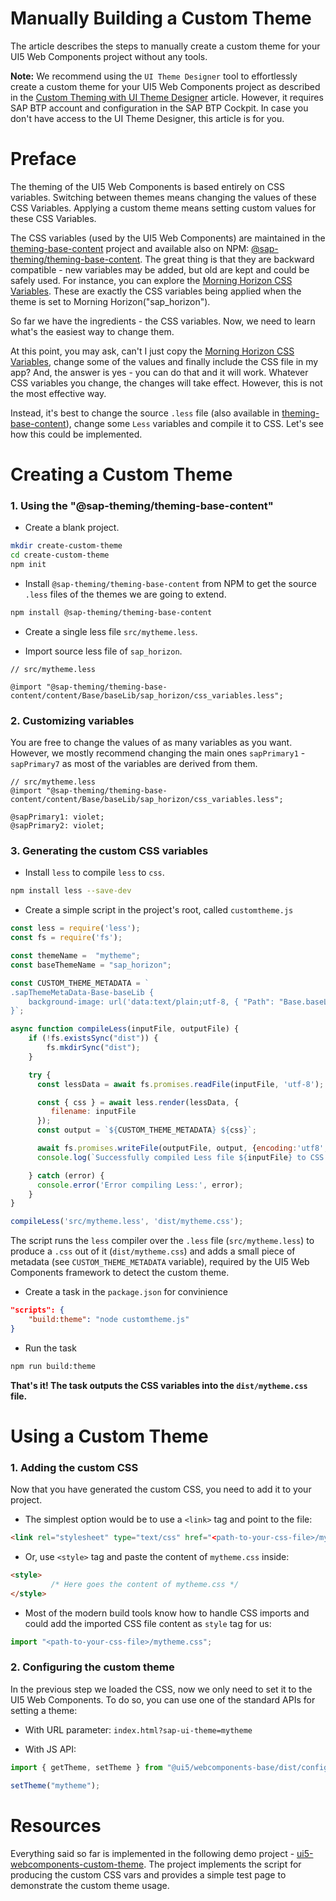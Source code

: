 # Manually Building a Custom Theme

The article describes the steps to manually create a custom theme for your UI5 Web Components project without any tools.

<b>Note:</b>  We recommend using the `UI Theme Designer` tool to effortlessly create a custom theme for your UI5 Web Components project as described in the [Custom Theming with UI Theme Designer](./02-theme.md) article.
However, it requires SAP BTP account and configuration in the SAP BTP Cockpit. In case you don't have access to the UI Theme Designer, this article is for you.


# Preface

The theming of the UI5 Web Components is based entirely on CSS variables. Switching between themes means changing the values of these CSS Variables. Applying a custom theme means setting custom values for these CSS Variables.

The CSS variables (used by the UI5 Web Components) are maintained in the [theming-base-content](https://github.com/SAP/theming-base-content) project and available also on NPM: [@sap-theming/theming-base-content](https://www.npmjs.com/package/@sap-theming/theming-base-content). The great thing is that they are backward compatible - new variables may be added, but old are kept and could be safely used.
For instance, you can explore the [Morning Horizon CSS Variables](https://github.com/SAP/theming-base-content/blob/master/content/Base/baseLib/sap_horizon/css_variables.css). These are exactly the CSS variables being applied when the theme is set to Morning Horizon("sap_horizon").

So far we have the ingredients - the CSS variables. Now, we need to learn what's the easiest way to change them.

At this point, you may ask, can't I just copy the [Morning Horizon CSS Variables](https://github.com/SAP/theming-base-content/blob/master/content/Base/baseLib/sap_horizon/css_variables.css), 
change some of the values and finally include the CSS file in my app? And, the answer is yes - you can do that and it will work. Whatever CSS variables you change, the changes will take effect. However, this is not the most effective way.

Instead, it's best to change the source `.less` file (also available in [theming-base-content](https://github.com/SAP/theming-base-content/blob/master/content/Base/baseLib/sap_horizon/css_variables.less)), change some `Less` variables and compile it to CSS. Let's see how this could be implemented.

# Creating a Custom Theme


### 1. Using the "@sap-theming/theming-base-content"

- Create a blank project.

```bash
mkdir create-custom-theme
cd create-custom-theme
npm init
```

- Install `@sap-theming/theming-base-content` from NPM to get the source `.less` files of the themes we are going to extend.
```bash
npm install @sap-theming/theming-base-content
```

- Create a single less file `src/mytheme.less`.

- Import source less file of `sap_horizon`.

```less
// src/mytheme.less

@import "@sap-theming/theming-base-content/content/Base/baseLib/sap_horizon/css_variables.less";
```

### 2. Customizing variables

You are free to change the values of as many variables as you want.
However, we mostly recommend changing the main ones `sapPrimary1` - `sapPrimary7` as most of the variables are derived from them.

```less
// src/mytheme.less
@import "@sap-theming/theming-base-content/content/Base/baseLib/sap_horizon/css_variables.less";

@sapPrimary1: violet;
@sapPrimary2: violet;
```

### 3. Generating the custom CSS variables

- Install `less` to compile `less` to `css`.

```bash
npm install less --save-dev
```

- Create a simple script in the project's root, called `customtheme.js`

```js
const less = require('less');
const fs = require('fs');

const themeName =  "mytheme";
const baseThemeName = "sap_horizon";

const CUSTOM_THEME_METADATA = `
.sapThemeMetaData-Base-baseLib {
	background-image: url('data:text/plain;utf-8, { "Path": "Base.baseLib.${themeName}.css_variables", "Extends": ["${baseThemeName}","baseTheme"]}');
}`;

async function compileLess(inputFile, outputFile) {
	if (!fs.existsSync("dist")) {
		fs.mkdirSync("dist");
	}

    try {
      const lessData = await fs.promises.readFile(inputFile, 'utf-8');

      const { css } = await less.render(lessData, {
         filename: inputFile
      });
      const output = `${CUSTOM_THEME_METADATA} ${css}`;

      await fs.promises.writeFile(outputFile, output, {encoding:'utf8',flag:'w'});
      console.log(`Successfully compiled Less file ${inputFile} to CSS file ${outputFile}`);

    } catch (error) {
      console.error('Error compiling Less:', error);
    }
}

compileLess('src/mytheme.less', 'dist/mytheme.css');
```


The script runs the `less` compiler over the `.less` file (`src/mytheme.less`) to produce a `.css` out of it (`dist/mytheme.css`)
and adds a small piece of metadata (see `CUSTOM_THEME_METADATA` variable), required by the UI5 Web Components framework to detect the custom theme.


- Create a task in the `package.json` for convinience
```json
"scripts": {
    "build:theme": "node customtheme.js"
}
```

- Run the task
```bash
npm run build:theme
```


**That's it! The task outputs the CSS variables into the `dist/mytheme.css` file.**


# Using a Custom Theme


### 1. Adding the custom CSS
Now that you have generated the custom CSS, you need to add it to your project.

- The simplest option would be to use a `<link>` tag and point to the file:

```html
<link rel="stylesheet" type="text/css" href="<path-to-your-css-file>/mytheme.css">
```

- Or, use `<style>` tag and paste the content of `mytheme.css` inside:
```html
<style>
         /* Here goes the content of mytheme.css */
</style>
```

- Most of the modern build tools know how to handle CSS imports and could add the imported CSS file content as `style` tag for us:

```ts
import "<path-to-your-css-file>/mytheme.css";
```


### 2. Configuring the custom theme

In the previous step we loaded the CSS, now we only need to set it to the UI5 Web Components.
To do so, you can use one of the standard APIs for setting a theme:

- With URL parameter: `index.html?sap-ui-theme=mytheme`

- With JS API:
```ts
import { getTheme, setTheme } from "@ui5/webcomponents-base/dist/config/Theme.js";

setTheme("mytheme");
```

# Resources

Everything said so far is implemented in the following demo project - [ui5-webcomponents-custom-theme](https://github.com/ilhan007/ui5-webcomponents-custom-theme/).
The project implements the script for producing the custom CSS vars and provides a simple test page to demonstrate the custom theme usage.
